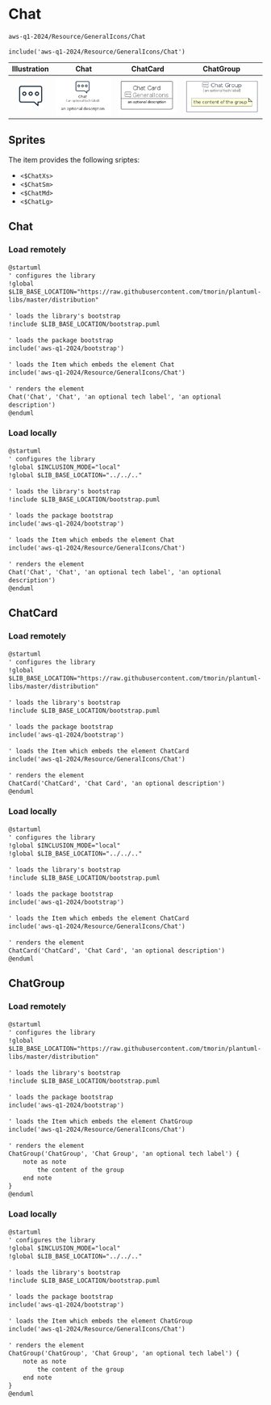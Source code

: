 # Chat


```text
aws-q1-2024/Resource/GeneralIcons/Chat
```

```text
include('aws-q1-2024/Resource/GeneralIcons/Chat')
```



| Illustration | Chat | ChatCard | ChatGroup |
| :---: | :---: | :---: | :---: |
| ![illustration for Illustration](../../../aws-q1-2024/Resource/GeneralIcons/Chat.png) | ![illustration for Chat](../../../aws-q1-2024/Resource/GeneralIcons/Chat.Local.png) | ![illustration for ChatCard](../../../aws-q1-2024/Resource/GeneralIcons/ChatCard.Local.png) | ![illustration for ChatGroup](../../../aws-q1-2024/Resource/GeneralIcons/ChatGroup.Local.png) |



## Sprites
The item provides the following sriptes:

- `<$ChatXs>`
- `<$ChatSm>`
- `<$ChatMd>`
- `<$ChatLg>`





## Chat

### Load remotely
```plantuml
@startuml
' configures the library
!global $LIB_BASE_LOCATION="https://raw.githubusercontent.com/tmorin/plantuml-libs/master/distribution"

' loads the library's bootstrap
!include $LIB_BASE_LOCATION/bootstrap.puml

' loads the package bootstrap
include('aws-q1-2024/bootstrap')

' loads the Item which embeds the element Chat
include('aws-q1-2024/Resource/GeneralIcons/Chat')

' renders the element
Chat('Chat', 'Chat', 'an optional tech label', 'an optional description')
@enduml
```

### Load locally
```plantuml
@startuml
' configures the library
!global $INCLUSION_MODE="local"
!global $LIB_BASE_LOCATION="../../.."

' loads the library's bootstrap
!include $LIB_BASE_LOCATION/bootstrap.puml

' loads the package bootstrap
include('aws-q1-2024/bootstrap')

' loads the Item which embeds the element Chat
include('aws-q1-2024/Resource/GeneralIcons/Chat')

' renders the element
Chat('Chat', 'Chat', 'an optional tech label', 'an optional description')
@enduml
```

## ChatCard

### Load remotely
```plantuml
@startuml
' configures the library
!global $LIB_BASE_LOCATION="https://raw.githubusercontent.com/tmorin/plantuml-libs/master/distribution"

' loads the library's bootstrap
!include $LIB_BASE_LOCATION/bootstrap.puml

' loads the package bootstrap
include('aws-q1-2024/bootstrap')

' loads the Item which embeds the element ChatCard
include('aws-q1-2024/Resource/GeneralIcons/Chat')

' renders the element
ChatCard('ChatCard', 'Chat Card', 'an optional description')
@enduml
```

### Load locally
```plantuml
@startuml
' configures the library
!global $INCLUSION_MODE="local"
!global $LIB_BASE_LOCATION="../../.."

' loads the library's bootstrap
!include $LIB_BASE_LOCATION/bootstrap.puml

' loads the package bootstrap
include('aws-q1-2024/bootstrap')

' loads the Item which embeds the element ChatCard
include('aws-q1-2024/Resource/GeneralIcons/Chat')

' renders the element
ChatCard('ChatCard', 'Chat Card', 'an optional description')
@enduml
```

## ChatGroup

### Load remotely
```plantuml
@startuml
' configures the library
!global $LIB_BASE_LOCATION="https://raw.githubusercontent.com/tmorin/plantuml-libs/master/distribution"

' loads the library's bootstrap
!include $LIB_BASE_LOCATION/bootstrap.puml

' loads the package bootstrap
include('aws-q1-2024/bootstrap')

' loads the Item which embeds the element ChatGroup
include('aws-q1-2024/Resource/GeneralIcons/Chat')

' renders the element
ChatGroup('ChatGroup', 'Chat Group', 'an optional tech label') {
    note as note
        the content of the group
    end note
}
@enduml
```

### Load locally
```plantuml
@startuml
' configures the library
!global $INCLUSION_MODE="local"
!global $LIB_BASE_LOCATION="../../.."

' loads the library's bootstrap
!include $LIB_BASE_LOCATION/bootstrap.puml

' loads the package bootstrap
include('aws-q1-2024/bootstrap')

' loads the Item which embeds the element ChatGroup
include('aws-q1-2024/Resource/GeneralIcons/Chat')

' renders the element
ChatGroup('ChatGroup', 'Chat Group', 'an optional tech label') {
    note as note
        the content of the group
    end note
}
@enduml
```

